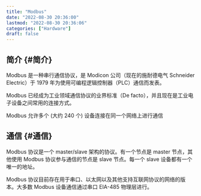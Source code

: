 ```yaml
---
title: "Modbus"
date: "2022-08-30 20:36:00"
lastmod: "2022-08-30 20:36:06"
categories: ["Hardware"]
draft: false
---
```


## 简介 {#简介}

Modbus 是一种串行通信协议，是 Modicon 公司（现在的施耐德电气 Schneider Electric）于 1979 年为使用可编程逻辑控制器（PLC）通信而发表。

Modbus 已经成为工业领域通信协议的业界标准（De facto），并且现在是工业电子设备之间常用的连接方式。

Modbus 允许多个 (大约 240 个) 设备连接在同一个网络上进行通信


## 通信 {#通信}

Modbus 协议是一个 master/slave 架构的协议。有一个节点是 master 节点，其他使用 Modbus 协议参与通信的节点是 slave 节点。每一个 slave 设备都有一个唯一的地址。

Modbus 协议目前存在用于串口、以太网以及其他支持互联网协议的网络的版本。大多数 Modbus 设备通信通过串口 EIA-485 物理层进行。